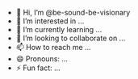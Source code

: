 - 👋 Hi, I’m @be-sound-be-visionary
- 👀 I’m interested in ...
- 🌱 I’m currently learning ...
- 💞️ I’m looking to collaborate on ...
- 📫 How to reach me ...
- 😄 Pronouns: ...
- ⚡ Fun fact: ...

<!---
be-sound-be-visionary/be-sound-be-visionary is a ✨ special ✨ repository because its `README.md` (this file) appears on your GitHub profile.
You can click the Preview link to take a look at your changes.
--->
